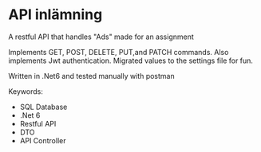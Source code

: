 # API inlämning

A restful API that handles "Ads" made for an assignment

Implements GET, POST, DELETE, PUT,and PATCH commands.
Also implements Jwt authentication.
Migrated values to the settings file for fun.

Written in .Net6 and tested manually with postman

Keywords:
- SQL Database
- .Net 6
- Restful API
- DTO
- API Controller
